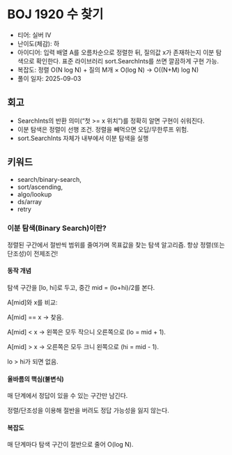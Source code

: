 # BOJ 1920 수 찾기

- 티어: 실버 IV
- 난이도(체감): 하
- 아이디어: 입력 배열 A를 오름차순으로 정렬한 뒤, 질의값 x가 존재하는지 이분 탐색으로 확인한다. 표준 라이브러리 sort.SearchInts를 쓰면 깔끔하게 구현 가능.
- 복잡도: 정렬 O(N log N) + 질의 M개 × O(log N) → O((N+M) log N)
- 풀이 일자: 2025-09-03

## 회고

- SearchInts의 반환 의미(“첫 >= x 위치”)를 정확히 알면 구현이 쉬워진다.
- 이분 탐색은 정렬이 선행 조건. 정렬을 빼먹으면 오답/무한루프 위험.
- sort.SearchInts 자체가 내부에서 이분 탐색을 실행

## 키워드

- search/binary-search,
- sort/ascending,
- algo/lookup
- ds/array
- retry

### 이분 탐색(Binary Search)이란?

정렬된 구간에서 절반씩 범위를 줄여가며 목표값을 찾는 탐색 알고리즘. 항상 정렬(또는 단조성)이 전제조건!

#### 동작 개념

탐색 구간을 [lo, hi]로 두고, 중간 mid = (lo+hi)/2를 본다.

A[mid]와 x를 비교:

A[mid] == x → 찾음.

A[mid] < x → 왼쪽은 모두 작으니 오른쪽으로 (lo = mid + 1).

A[mid] > x → 오른쪽은 모두 크니 왼쪽으로 (hi = mid - 1).

lo > hi가 되면 없음.

#### 올바름의 핵심(불변식)

매 단계에서 정답이 있을 수 있는 구간만 남긴다.

정렬/단조성을 이용해 절반을 버려도 정답 가능성을 잃지 않는다.

#### 복잡도

매 단계마다 탐색 구간이 절반으로 줄어 O(log N).
